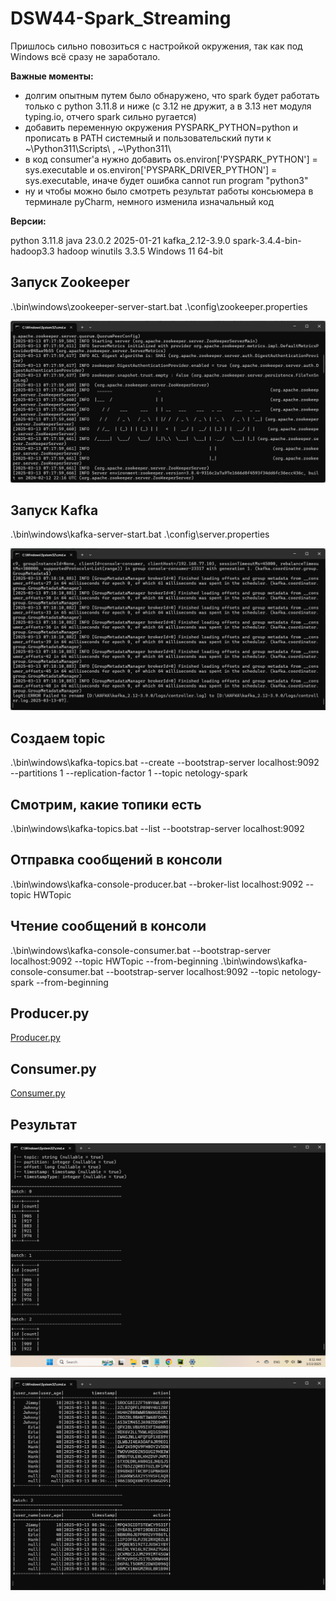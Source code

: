 # DSW44-Spark_Streaming

Пришлось сильно повозиться с настройкой окружения, так как под Windows всё сразу не заработало.

**Важные моменты:**

* долгим опытным путем было обнаружено, что spark будет работать только с python 3.11.8 и ниже (с 3.12 не дружит, а в 3.13 нет модуля typing.io, отчего spark сильно ругается)
* добавить переменную окружения PYSPARK_PYTHON=python и прописать в PATH системный и пользовательский пути к ~\Python311\Scripts\ ,  ~\Python311\
* в код consumer'а нужно добавить os.environ['PYSPARK_PYTHON'] = sys.executable и os.environ['PYSPARK_DRIVER_PYTHON'] = sys.executable, иначе будет ошибка cannot run program "python3"
* ну и чтобы можно было смотреть результат работы консьюмера в терминале pyCharm, немного изменила изначальный код 

**Версии:**

python 3.11.8
java 23.0.2 2025-01-21
kafka_2.12-3.9.0
spark-3.4.4-bin-hadoop3.3
hadoop winutils 3.3.5
Windows 11 64-bit

## Запуск Zookeeper
.\bin\windows\zookeeper-server-start.bat .\config\zookeeper.properties  

![](https://github.com/ErenMezinova/DSW44-Spark_Streaming/blob/main/1-Zookeeper.png)

## Запуск Kafka
.\bin\windows\kafka-server-start.bat .\config\server.properties         

![](https://github.com/ErenMezinova/DSW44-Spark_Streaming/blob/main/2-Kafka.png)

## Создаем topic
.\bin\windows\kafka-topics.bat --create --bootstrap-server localhost:9092 --partitions 1 --replication-factor 1 --topic netology-spark

## Cмотрим, какие топики есть
.\bin\windows\kafka-topics.bat --list --bootstrap-server localhost:9092

## Отправка сообщений в консоли
.\bin\windows\kafka-console-producer.bat --broker-list localhost:9092 --topic HWTopic

## Чтение сообщений в консоли
.\bin\windows\kafka-console-consumer.bat --bootstrap-server localhost:9092 --topic HWTopic --from-beginning
.\bin\windows\kafka-console-consumer.bat --bootstrap-server localhost:9092 --topic netology-spark --from-beginning

## Producer.py

[Producer.py](https://github.com/ErenMezinova/DSW44-Spark_Streaming/blob/main/producer.py)

## Consumer.py

[Consumer.py](https://github.com/ErenMezinova/DSW44-Spark_Streaming/blob/main/consumer.py)

## Результат

![](https://github.com/ErenMezinova/DSW44-Spark_Streaming/blob/main/4-cmd_GroupBy.png)

![](https://github.com/ErenMezinova/DSW44-Spark_Streaming/blob/main/4-cmd_Join.png)

